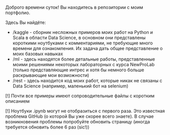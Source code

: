 Доброго времени суток! Вы находитесь в репозитории с моим портфолио.

Здесь Вы найдёте:

- /kaggle - сборник несложных примеров моих работ на Python и Scala в области Data Science, в основном они представлены короткими ноутбуками с комментариями, не требующие много времени для ознакомления. Их задача дать общее представление о моих базовых навыках
- /ml - здесь находятся более детальные работы, представленные моими решениями некоторых лабораторных с курса NewProLab (только представляющие интрес и хотя бы немного больше раскрывающие мои возможности)
- /rest - здесь находится код моих работ, которые никак не связаны с Data Science (например, маленький бот на selenium)

[!] Почти все примеры имеют сопроводительные файлы с коротким описанием

[!] Ноутбуки .ipynb могут не отобразиться с первого раза. Это известная проблема GitHub (о которой Вы уже скорее всего знаете). В случае возникновения проблемы попробуйте обновить страницу (иногда требуется обновить более 6 раз (sic!)) 
